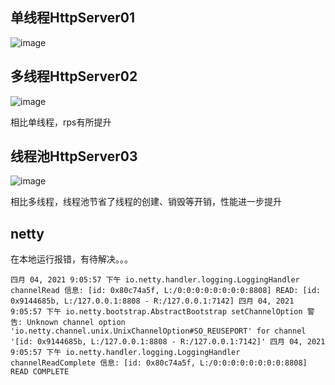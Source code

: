 ## 单线程HttpServer01
![image](http://note.youdao.com/yws/public/resource/bc61e30ddac287c8f5d013680ad568fc/xmlnote/9055B49650FC481A9F340A9975603AB7/17550)

## 多线程HttpServer02
![image](http://note.youdao.com/yws/public/resource/bc61e30ddac287c8f5d013680ad568fc/xmlnote/F725914FD8ED4E5D874DE2F9664B0F56/17552)

相比单线程，rps有所提升

## 线程池HttpServer03
![image](http://note.youdao.com/yws/public/resource/bc61e30ddac287c8f5d013680ad568fc/xmlnote/C3C9958D5B4C4657AB300C9E78C3ED0A/17553)

相比多线程，线程池节省了线程的创建、销毁等开销，性能进一步提升

## netty
在本地运行报错，有待解决。。。

`四月 04, 2021 9:05:57 下午 io.netty.handler.logging.LoggingHandler channelRead
 信息: [id: 0x80c74a5f, L:/0:0:0:0:0:0:0:0:8808] READ: [id: 0x9144685b, L:/127.0.0.1:8808 - R:/127.0.0.1:7142]
 四月 04, 2021 9:05:57 下午 io.netty.bootstrap.AbstractBootstrap setChannelOption
 警告: Unknown channel option 'io.netty.channel.unix.UnixChannelOption#SO_REUSEPORT' for channel '[id: 0x9144685b, L:/127.0.0.1:8808 - R:/127.0.0.1:7142]'
 四月 04, 2021 9:05:57 下午 io.netty.handler.logging.LoggingHandler channelReadComplete
 信息: [id: 0x80c74a5f, L:/0:0:0:0:0:0:0:0:8808] READ COMPLETE`
